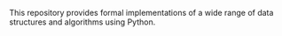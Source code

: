 This repository provides formal implementations of a wide range of data structures and algorithms using Python.
